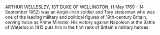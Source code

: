 ARTHUR WELLESLEY, 1ST DUKE OF WELLINGTON, (1 May 1769 – 14 September 1852) was an Anglo-Irish soldier and Tory statesman who was one of the leading military and political figures of 19th-century Britain, serving twice as Prime Minister. His victory against Napoleon at the Battle of Waterloo in 1815 puts him in the first rank of Britain's military heroes.
